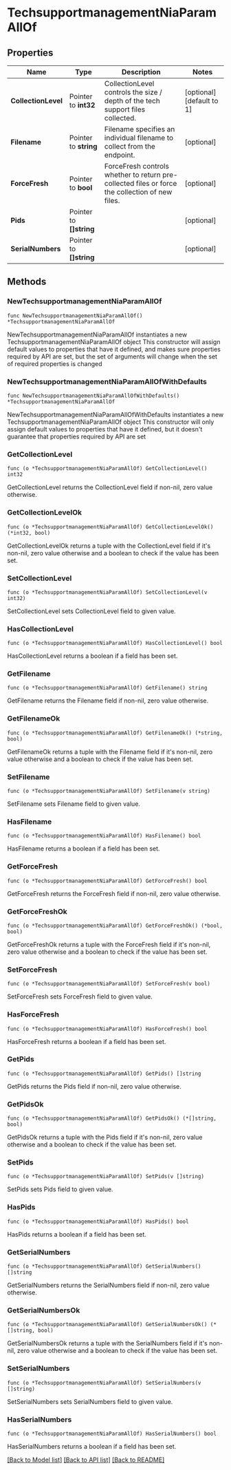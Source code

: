 # TechsupportmanagementNiaParamAllOf

## Properties

Name | Type | Description | Notes
------------ | ------------- | ------------- | -------------
**CollectionLevel** | Pointer to **int32** | CollectionLevel controls the size / depth of the tech support files collected. | [optional] [default to 1]
**Filename** | Pointer to **string** | Filename specifies an individual filename to collect from the endpoint. | [optional] 
**ForceFresh** | Pointer to **bool** | ForceFresh controls whether to return pre-collected files or force the collection of new files. | [optional] 
**Pids** | Pointer to **[]string** |  | [optional] 
**SerialNumbers** | Pointer to **[]string** |  | [optional] 

## Methods

### NewTechsupportmanagementNiaParamAllOf

`func NewTechsupportmanagementNiaParamAllOf() *TechsupportmanagementNiaParamAllOf`

NewTechsupportmanagementNiaParamAllOf instantiates a new TechsupportmanagementNiaParamAllOf object
This constructor will assign default values to properties that have it defined,
and makes sure properties required by API are set, but the set of arguments
will change when the set of required properties is changed

### NewTechsupportmanagementNiaParamAllOfWithDefaults

`func NewTechsupportmanagementNiaParamAllOfWithDefaults() *TechsupportmanagementNiaParamAllOf`

NewTechsupportmanagementNiaParamAllOfWithDefaults instantiates a new TechsupportmanagementNiaParamAllOf object
This constructor will only assign default values to properties that have it defined,
but it doesn't guarantee that properties required by API are set

### GetCollectionLevel

`func (o *TechsupportmanagementNiaParamAllOf) GetCollectionLevel() int32`

GetCollectionLevel returns the CollectionLevel field if non-nil, zero value otherwise.

### GetCollectionLevelOk

`func (o *TechsupportmanagementNiaParamAllOf) GetCollectionLevelOk() (*int32, bool)`

GetCollectionLevelOk returns a tuple with the CollectionLevel field if it's non-nil, zero value otherwise
and a boolean to check if the value has been set.

### SetCollectionLevel

`func (o *TechsupportmanagementNiaParamAllOf) SetCollectionLevel(v int32)`

SetCollectionLevel sets CollectionLevel field to given value.

### HasCollectionLevel

`func (o *TechsupportmanagementNiaParamAllOf) HasCollectionLevel() bool`

HasCollectionLevel returns a boolean if a field has been set.

### GetFilename

`func (o *TechsupportmanagementNiaParamAllOf) GetFilename() string`

GetFilename returns the Filename field if non-nil, zero value otherwise.

### GetFilenameOk

`func (o *TechsupportmanagementNiaParamAllOf) GetFilenameOk() (*string, bool)`

GetFilenameOk returns a tuple with the Filename field if it's non-nil, zero value otherwise
and a boolean to check if the value has been set.

### SetFilename

`func (o *TechsupportmanagementNiaParamAllOf) SetFilename(v string)`

SetFilename sets Filename field to given value.

### HasFilename

`func (o *TechsupportmanagementNiaParamAllOf) HasFilename() bool`

HasFilename returns a boolean if a field has been set.

### GetForceFresh

`func (o *TechsupportmanagementNiaParamAllOf) GetForceFresh() bool`

GetForceFresh returns the ForceFresh field if non-nil, zero value otherwise.

### GetForceFreshOk

`func (o *TechsupportmanagementNiaParamAllOf) GetForceFreshOk() (*bool, bool)`

GetForceFreshOk returns a tuple with the ForceFresh field if it's non-nil, zero value otherwise
and a boolean to check if the value has been set.

### SetForceFresh

`func (o *TechsupportmanagementNiaParamAllOf) SetForceFresh(v bool)`

SetForceFresh sets ForceFresh field to given value.

### HasForceFresh

`func (o *TechsupportmanagementNiaParamAllOf) HasForceFresh() bool`

HasForceFresh returns a boolean if a field has been set.

### GetPids

`func (o *TechsupportmanagementNiaParamAllOf) GetPids() []string`

GetPids returns the Pids field if non-nil, zero value otherwise.

### GetPidsOk

`func (o *TechsupportmanagementNiaParamAllOf) GetPidsOk() (*[]string, bool)`

GetPidsOk returns a tuple with the Pids field if it's non-nil, zero value otherwise
and a boolean to check if the value has been set.

### SetPids

`func (o *TechsupportmanagementNiaParamAllOf) SetPids(v []string)`

SetPids sets Pids field to given value.

### HasPids

`func (o *TechsupportmanagementNiaParamAllOf) HasPids() bool`

HasPids returns a boolean if a field has been set.

### GetSerialNumbers

`func (o *TechsupportmanagementNiaParamAllOf) GetSerialNumbers() []string`

GetSerialNumbers returns the SerialNumbers field if non-nil, zero value otherwise.

### GetSerialNumbersOk

`func (o *TechsupportmanagementNiaParamAllOf) GetSerialNumbersOk() (*[]string, bool)`

GetSerialNumbersOk returns a tuple with the SerialNumbers field if it's non-nil, zero value otherwise
and a boolean to check if the value has been set.

### SetSerialNumbers

`func (o *TechsupportmanagementNiaParamAllOf) SetSerialNumbers(v []string)`

SetSerialNumbers sets SerialNumbers field to given value.

### HasSerialNumbers

`func (o *TechsupportmanagementNiaParamAllOf) HasSerialNumbers() bool`

HasSerialNumbers returns a boolean if a field has been set.


[[Back to Model list]](../README.md#documentation-for-models) [[Back to API list]](../README.md#documentation-for-api-endpoints) [[Back to README]](../README.md)



